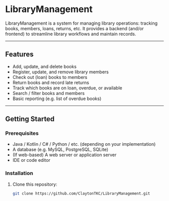 # LibraryManagement

LibraryManagement is a system for managing library operations: tracking books, members, loans, returns, etc. It provides a backend (and/or frontend) to streamline library workflows and maintain records.

---

## Features

- Add, update, and delete books  
- Register, update, and remove library members  
- Check out (loan) books to members  
- Return books and record late returns  
- Track which books are on loan, overdue, or available  
- Search / filter books and members  
- Basic reporting (e.g. list of overdue books)  

---

## Getting Started

### Prerequisites

- Java / Kotlin / C# / Python / etc. (depending on your implementation)  
- A database (e.g. MySQL, PostgreSQL, SQLite)  
- (If web-based) A web server or application server  
- IDE or code editor  

### Installation

1. Clone this repository:  
   ```bash
   git clone https://github.com/ClaytonTKC/LibraryManagement.git
